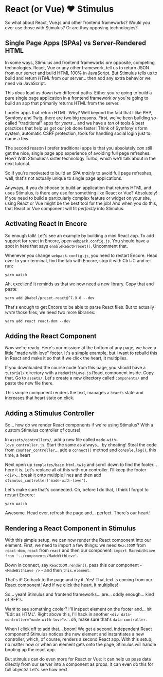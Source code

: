 # React (or Vue) ❤️ Stimulus

So what about React, Vue.js and other frontend frameworks? Would you ever use those
with Stimulus? Or are they opposing technologies?

## Single Page Apps (SPAs) vs Server-Rendered HTML

In some ways, Stimulus and frontend frameworks *are* opposite, competing
technologies. React, Vue or any other framework, tell us to return JSON from our
server and build HTML 100% in JavaScript. But Stimulus tells us to build and
return *HTML* from our server... then add any extra behavior we need via JavaScript.

This *does* lead us down two different paths. Either you're going to build a pure
single page application in a frontend framework *or* you're going to build
an app that primarily returns HTML from the server.

I prefer apps that return HTML. Why? Well beyond the fact that I like PHP,
Symfony and Twig, there are two big reasons. First, we've been building so-called
"traditional" apps for *years*... and we have a *ton* of tools & best practices that
help us get our job done faster! Think of Symfony's form system, automatic CSRF
protection, tools for handling social login just to name a few.

The second reason I prefer traditional apps is that you absolutely *can* still get
the nice, single page app experience of avoiding full page refreshes. How? With
Stimulus's sister technology Turbo, which we'll talk about in the next tutorial.

So if you're motivated to build an SPA *mainly* to avoid full page refreshes,
well, that's not actually unique to single page applications.

Anyways, if you *do* choose to build an application that returns HTML and
uses Stimulus, is there any use for something like React or Vue? Absolutely! If
you need to build a particularly complex feature or widget on your site,
using React or Vue might be the best tool for the job! And when you do this,
that React or Vue component will fit *perfectly* into Stimulus.

## Activating React in Encore

So enough talk! Let's see an example by building a mini React app. To add support
for react in Encore, open `webpack.config.js`. You should have a spot in here
that says `enableReactPreset()`. Uncomment that.

Whenever you change `webpack.config.js`, you need to restart Encore. Head over
to your terminal, find the tab with Encore, stop it with Ctrl+C and re-run:

```terminal
yarn watch
```

Ah, excellent! It reminds us that we now need a new library. Copy that and paste:

```terminal-silent
yarn add @babel/preset-react@^7.0.0 --dev
```

That's enough to get Encore to be able to parse React files. But to actually
*write* those files, we need two more libraries:

```terminal
yarn add react react-dom --dev
```

## Adding the React Component

*Now* we're ready. Here's our mission: at the bottom of any page, we have a
little "made with love" footer. It's a simple example, but I want to rebuild this
in React and make it so that if we click the heart, it multiplies.

If you downloaded the course code from this page, you should have a `tutorial/`
directory with a `MadeWithLove.js` React component inside. Copy that. Go to
`assets/`. Let's create a new directory called `components/` and paste the new
file there.

This simple component renders the text, manages a `hearts` state and increases
that heart state on click.

## Adding a Stimulus Controller

So... how do we render React components if we're using Stimulus? With a custom
Stimulus controller of course!

In `assets/controllers/`, add a new file called
`made-with-love_controller.js`. Start the same as always... by cheating! Steal
the code from `counter_controller`... add a `connect()` method and `console.log()`,
this time, a heart.

Next open up `templates/base.html.twig` and scroll down to find the footer...
here it is. Let's replace all of this with our controller. I'll keep the footer
`<div>`... break it onto multiple lines and then add
`stimulus_controller('made-with-love')`.

Let's make sure that's connected. Oh, before I do that, I think I forgot to
restart Encore:

```terminal
yarn watch
```

Awesome. Head over, refresh the page and... perfect. There's our heart!

## Rendering a React Component in Stimulus

With this simple setup, we can now render the React component into our element.
First, we need to import a few things: we need `ReactDOM` from `react-dom`,
`react` from `react` and then our component:
`import MadeWithLove from '../components/MadeWithLove'`.

Down in connect, say `ReactDOM.render()`, pass this our component -
`<MadeWithLove />` - and then `this.element`.

That's it! Go back to the page and try it. Yes! That text is coming from our React
component! And if we click the heart, it multiplies!

So... yeah! Stimulus and frontend frameworks... are... oddly enough... kind of
BFF's.

Want to see something cooler? I'll inspect element on the footer and... hit
"Edit as HTML". Right above this, I'll hack in another
`<div data-controller="made-with-love">`... oh, make sure that's `data-controller`.

When I click off to add that... boom! We get a second, independent React component!
Stimulus notices the new element and instantiates a new controller, which, of
course, renders a second React app. With this setup, no matter how or when an
element gets onto the page, Stimulus will handle booting up the react app.

But stimulus can do even more for React or Vue: it can help us pass data
directly from our server into a component as props. It can even do this for
full objects! Let's see how next.
